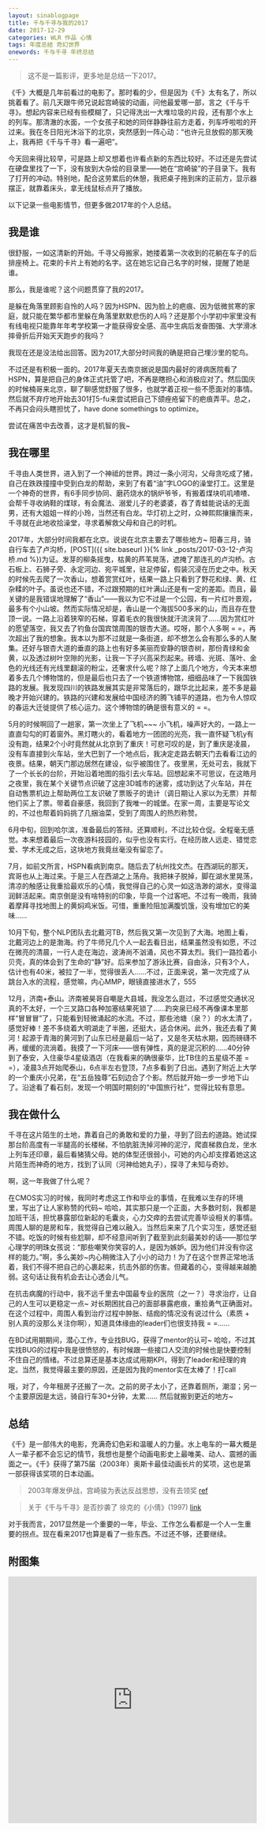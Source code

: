 ```yaml
---
layout: sinablogpage
title: 千与千寻与我的2017
date: 2017-12-29
categories: WLR 作品 心情
tags: 年度总结 奇幻世界
onewords: 千与千寻 年终总结
---
```

> 这不是一篇影评，更多地是总结一下2017。

《千》大概是几年前看过的电影了。那时看的少，但是因为《千》太有名了，所以挑着看了。前几天跟牛师兄说起宫崎骏的动画，问他最爱哪一部，言之《千与千寻》。想起内容来已经有些模糊了，只记得洗出一大堆垃圾的片段，还有那个水上的列车。那清澈的水面，一个女孩子和她的同伴静静往前方走着，列车呼啦啦的开过来。我在冬日阳光沐浴下的北京，突然感到一阵心动：“也许元旦放假的那天晚上，我再把《千与千寻》看一遍吧”。

今天回来得比较早，可是路上却又想着也许看点新的东西比较好。不过还是先尝试在硬盘里找了一下，没有放到大杂烩的目录里——她在“宫崎骏”的子目录下。我有了打开的冲动。特别地，配合这劳累后的休憩，我把桌子拖到床的正前方，显示器摆正，就靠着床头，拿无线鼠标点开了播放。

以下记录一些电影情节，但更多做2017年的个人总结。

## 我是谁

很舒服，一如这清新的开始。千寻父母搬家，她搂着第一次收到的花躺在车子的后排座椅上。花束的卡片上有她的名字。这在她忘记自己名字的时候，提醒了她是谁。

那么，我是谁呢？这个问题贯穿了我的2017。

是躲在角落里顾影自怜的人吗？因为HSPN、因为脸上的疤痕、因为低微贫寒的家庭，就只能在繁华都市里躲在角落里默默悲伤的人吗？还是那个小学初中家里没有有线电视只能靠年年考学校第一才能获得安全感、高中生病后发奋图强、大学滑冰摔骨折后开始天天跑步的我吗？

我现在还是没法给出回答。因为2017,大部分时间我的确是把自己埋沙里的鸵鸟。

不过还是有积极一面的。2017年夏天去南京据说是国内最好的肾病医院看了HSPN，算是把自己的身体正式托管了吧，不再是瞎担心和消极应对了。然后国庆的时候楠哥来北京，聊了聊感觉舒服了很多，也就学着正视一些不愿面对的事情。然后就不弃疗地开始去301打5-fu来尝试把自己下颌痤疮留下的疤痕弄平。总之，不再只会闷头瞎担忧了，have done somethings to optimize。

尝试在痛苦中去改善，这才是机智的我~

## 我在哪里

千寻由人类世界，进入到了一个神祗的世界。跨过一条小河沟，父母贪吃成了猪，自己在跌跌撞撞中受到白龙的帮助，来到了有着“油”字LOGO的澡堂打工。这里是一个神奇的世界，有6手同步协同、磨药烧水的锅炉爷爷，有搬着煤块叽叽喳喳、会帮千寻收纳鞋的煤球，有会魔法、溺爱儿子的老婆婆，吞了青蛙能说话的无面男，还有大姐姐一样的小玲，当然还有白龙。华灯初上之时，众神熙熙攘攘而来，千寻就在此地收拾澡堂，寻求着解救父母和自己的时机。

2017年，大部分时间我都在北京。说说在北京主要去了哪些地方~ 阳春三月，骑自行车去了卢沟桥，[POST]({{ site.baseurl }}{% link _posts/2017-03-12-卢沟桥.md %})为证。发芽的柳条摇曳，枯黄的芦苇晃荡，遮掩了那连孔的卢沟桥。古石板上、石狮子旁、永定河边、宛平城里，驻足停留，假装沉浸在历史之中。秋天的时候先去爬了一次香山，想着赏赏红叶，结果一路上只看到了野花和绿、黄、红杂糅的叶子。虽说也还不错，不过跟预期的红叶满山还是有一定的差距。而且，最关键的是我错误地理解了“香山”——我以为它不过是一个公园，有一片红叶景观，最多有个小山坡。然而实际情况却是，香山是一个海拔500多米的山，而且存在登顶一说。一路上沿着狭窄的石梯，穿着毛衣的我很快就汗流浃背了……因为赏红叶的愿望落空，我又去了钓鱼台国宾馆周围的银杏大道。哎呀，那个人多啊 = =，再次超出了我的想象。我本以为那不过就是一条街道，却不想怎么会有那么多的人聚集。还好与银杏大道的垂直的路上也有好多美丽而安静的银杏树，那份青绿和金黄，以及透过树叶空隙的光影，让我一下子兴高采烈起来。砖墙、光斑、落叶、金色的光线还有光线里翻滚的粉尘，还奢求什么呢？除了上面几个地方，今天本来想着多去几个博物馆的，但是最后也只去了一个铁道博物馆，细细品味了一下我国铁路的发展。我发现四川的铁路发展其实是非常落后的，跟华北比起来，差不多是最晚才开始兴建的。铁路的兴建和发展给中国经济的腾飞铺平的道路，也为令人惊叹的春运大迁徙提供了核心运力。这个博物馆的确是很有意义的 = =。

5月的时候啊回了一趟家，第一次坐上了飞机~~~ 小飞机，噪声好大的，一路上一直直勾勾的盯着窗外。黑灯瞎火的，看着地方一团团的光亮，我一直怀疑飞机y有没有跑，结果2个小时竟然就从北京到了重庆！可悲可叹的是，到了重庆是凌晨，没有车直接到火车站，坐大巴到了一个地点后，我决定走路去朝天门去看看江边的夜景。结果，朝天门那边居然在建设，似乎被围住了。夜里黑，无处可去，我就下了一个长长的台阶，开始沿着地图的指引去火车站。回想起来不可思议，在这皓月之夜里，我在某个关键节点识破了这座3D城市的迷雾，成功到达了火车站，并在自动售票机边上帮助两位工友识破了票贩子的诡计（调日期让人家以为无票）并帮他们买上了票。带着自豪感，我回到了我唯一的城堡。在家一周，主要是写论文的，不过也帮着妈妈挑了几捆油菜，受到了周围人的热烈称赞。

6月中旬，回到哈尔滨，准备最后的答辩。还算顺利，不过比较仓促。全程毫无感觉。本来想着最后一次夜游科技园的，似乎也没有实行。在经历故人远走、错觉恋爱、学术无成之后，这块地方我竟丝毫没有留恋了。

7月，如前文所言，HSPN看病到南京。随后去了杭州找文杰。在西湖玩的那天，宾哥也从上海过来。于是三人在西湖之上荡舟。我把袜子脱掉，脚在湖水里晃荡，清凉的触感让我重拾最欢乐的心情，我觉得自己的心灵一如这浩渺的湖水，变得温润鲜活起来。南京倒是没有啥特别的印象，毕竟一个过客吧。不过有一晚雨，我骑着摩拜寻找地图上的黄焖鸡米饭。可惜，重重险阻加满腹饥饿，没有增加它的美味……

10月下旬，整个NLP团队去北戴河TB，然后我又第一次见到了大海。地图上看，北戴河边上的是渤海。约了牛师兄几个人一起去看日出，结果虽然没有如愿，不过在微亮的清晨，一行人走在海边，波涛尚不汹涌，风也不算太烈。我们一路捡着小贝壳，真的体会到了生命的“静”好。后来参加了游泳比赛，自由泳，只有3个人，估计也有40米，被拉了一半，觉得很丢人……不过，正面来说，第一次完成了从跳台入水的流程，感觉嘛，内心MMP，眼镜直接进水了，555

12月，济南+泰山。济南被昊哥自嘲是大县城，我没怎么逛过，不过感觉交通状况真的不太好，一个三叉路口各种加塞结果死锁了……趵突泉已经不再像课本里那样“冒冒冒”了，只能看到轻微涌起的水流。不过，那些池塘（泉？）的水太清了，感觉好棒！差不多绕着大明湖走了半圈，还挺大，适合休闲。此外，我还去看了黄河！起源于青海的黄河到了山东已经是最后一站了，又是冬天枯水期，因而磅礴不再，缓缓的流淌着。我摸了一下河床——很有弹性，真的是泥沉积的……40分钟到了泰安，入住豪华4星级酒店（在我看来的确很豪华，比TB住的五星级不差 = =），凌晨3点开始爬泰山，6点半左右登顶，7点多看到了日出。遇到了附近上大学的一个重庆小兄弟，在“五岳独尊”石刻边合了个影。然后就开始一步一步地下山了。沿途看了看石刻，发现一个明国时期刻的“中国旅行社”，觉得比较有意思。

## 我在做什么

千寻在这片陌生的土地，靠着自己的勇敢和爱的力量，寻到了回去的道路。她试探那台阶高度有一半腿高的长楼梯，不怕肮脏洗掉河神的泥泞，爬直梯救白龙，坐水上列车还印章，最后看猪猜父母。她的体型还很弱小，可她的内心却支撑着她这这片陌生而神奇的地方，找到了认同（河神给她丸子），探寻了未知与奇妙。

啊，这一年我做了什么呢？

在CMOS实习的时候，我同时考虑这工作和毕业的事情，在我难以生存的环境里，写出了让人家称赞的代码~ 哈哈，其实那只是一个正面，大多数时刻，我都是加班干活，担忧暴露部位新起的毛囊炎，心力交瘁的去尝试完善毕设相关的事情。周围人聊的是房和车，我觉得自己难以融入。当然后来来了几个实习生，感觉还挺不错。吃饭的时候有些尬聊，却不经意间听到了截至到此刻最美妙的话——那位学心理学的明珠女孩说：“那些嘲笑你笑容的人，是因为嫉妒。因为他们并没有你这样的能力。”啊，多么美妙~内心稍微注入了小小的动力！为了在这个世界正常地活着，我们不得不把自己的心裹起来，抗击外部的伤害。但藏着的心，变得越来越脆弱。这句话让我有机会去让心透会儿气。

在抗击病魔的行动中，我不远千里去中国最专业的医院（之一？）寻求治疗，让自己的人生可以更稳定一点~ 对长期困扰自己的面部暴露疤痕，重拾勇气正确面对。在这个过程中，周围人看到治疗过程中肿胀、结痂的情况没有说过什么（素质 + 别人真的没那么关注你啊），知道具体缘由的leader们也很支持我 = =……

在BD试用期期间，潜心工作，专业找BUG，获得了mentor的认可~ 哈哈，不过其实找BUG的过程中我是很愤怒的，有时候跟一些接口人交流的时候也是快要控制不住自己的情绪。不过总算还是基本达成试用期KPI，得到了leader和经理的肯定。当然，我觉得最主要的原因，还是因为我的mentor实在太棒了！打call

哦，对了，今年租房子还搬了一次。之前的房子太小了，还靠着厕所，潮湿；另一个主要原因是太远，骑自行车30+分钟，太累…… 然后就搬到更近的地方~

## 总结

《千》是一部伟大的电影，充满奇幻色彩和温暖人的力量。水上电车的一幕大概是人一辈子都不会忘记的情节，我想也是整个动画电影史上最唯美、动人、震撼的画面之一。《千》获得了第75届（2003年）奥斯卡最佳动画长片的奖项，这也是第一部获得该奖项的日本动画。

> 2003年爆发伊战，宫崎骏为表达反战思想，没有去领奖 [ref](https://zhidao.baidu.com/question/177154380538129124.html)

> 关于《千与千寻》是否抄袭了 徐克的《小倩》(1997) [link](https://www.zhihu.com/question/32758353)

对于我而言，2017显然是一个重要的一年，毕业、工作怎么看都是一个人一生重要的拐点。现在看来2017也算是看了一些东西。不过还不够，还要继续。

## 附图集

<iframe width="100%" height="500px" src="https://sway.com/s/Ns7ZnUiKYWfeuBxI/embed" frameborder="0" marginheight="0" marginwidth="0" max-width="100%" sandbox="allow-forms allow-modals allow-orientation-lock allow-popups allow-same-origin allow-scripts" scrolling="no" style="border: none; max-width: 100%; max-height: 100vh" allowfullscreen mozallowfullscreen msallowfullscreen webkitallowfullscreen />